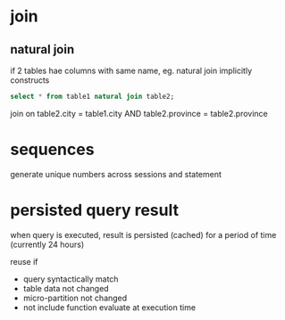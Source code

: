 # join
## natural join
if 2 tables hae columns with same name, 
eg. natural join implicitly constructs
```sql
select * from table1 natural join table2;
```
join on table2.city = table1.city AND table2.province = table2.province


# sequences
generate unique numbers across sessions and statement

# persisted query result
when query is executed, result is persisted (cached)
for a period of time (currently 24 hours)

reuse if
- query syntactically match
- table data not changed
- micro-partition not changed
- not include function evaluate at execution time




















